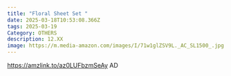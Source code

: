 ```yaml
---
title: "Floral Sheet Set "
date: 2025-03-18T10:53:08.366Z
tags: 2025-03-19
Category: OTHERS
description: 12.XX
image: https://m.media-amazon.com/images/I/71w1glZSV9L._AC_SL1500_.jpg
---
```

https://amzlink.to/az0LUFbzmSeAy   AD